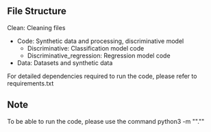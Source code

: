 ## File Structure
Clean: Cleaning files
- Code: Synthetic data and processing, discriminative model
  - Discriminative: Classification model code
  - Discriminative_regression: Regression model code
- Data: Datasets and synthetic data

For detailed dependencies required to run the code, please refer to requirements.txt

## Note
To be able to run the code, please use the command 
python3 -m "<foldername>"."<filename>"
